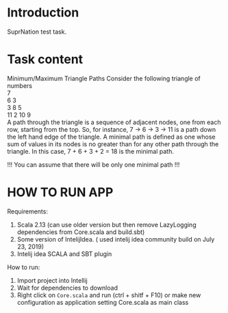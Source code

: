 Introduction
============

SuprNation test task.

Task content
============
Minimum/Maximum Triangle Paths
Consider the following triangle of numbers<br />
7 <br />
6 3<br />
3 8 5<br />
11 2 10 9<br />
A path through the triangle is a sequence of adjacent nodes, one
from each row, starting from the top. So, for instance, 7 → 6 → 3 →
11 is a path down the left hand edge of the triangle.
A minimal path is defined as one whose sum of values in its
nodes is no greater than for any other path through the triangle.
In this case, 7 + 6 + 3 + 2 = 18 is the minimal path. 
 
!!! You can assume that there will be only one minimal path !!!


HOW TO RUN APP 
=============
Requirements:
1. Scala 2.13 (can use older version but then remove LazyLogging dependencies from Core.scala and build.sbt)
2. Some version of IntelijIdea. ( used intelij idea community build on  July 23, 2019)
3. Intelij idea SCALA and SBT plugin 

How to run:
1. Import project into Intellij
2. Wait for dependencies to download
3. Right click on ``Core.scala`` and run (ctrl + shitf + F10) or make new configuration as application setting Core.scala as main class 


